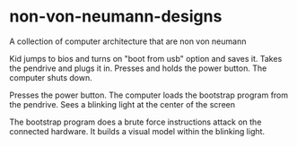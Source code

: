 # non-von-neumann-designs
A collection of computer architecture that are non von neumann 

Kid jumps to bios and turns on "boot from usb" option and saves it. Takes the pendrive and plugs it in.
 Presses and holds the power button. The computer shuts down.


Presses the power button. The computer loads the bootstrap program from the pendrive. Sees a blinking light at the center of the screen


The bootstrap program does a brute force instructions attack on the connected hardware. It builds a visual model within the blinking light. 
